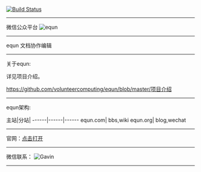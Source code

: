 [![Build Status](https://travis-ci.org/volunteercomputing/equn.svg)](https://travis-ci.org/volunteercomputing/equn)

------

微信公众平台
<img src="http://1.equn.sinaapp.com/mp.equn.jpg" alt="equn"/>

------
equn 文档协作编辑

------

关于equn:

详见项目介绍。

https://github.com/volunteercomputing/equn/blob/master/项目介绍

------

equn架构:

主站|分站|
------|------|------
equn.com| bbs,wiki
equn.org| blog,wechat

------

官网：[点击打开](http://www.equn.org "官网")

------

微信联系：
<img src="http://1.equn.sinaapp.com/%E9%BB%84%E5%B8%B8%E6%96%87.png" alt="Gavin"/>

------


